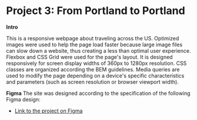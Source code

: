 # Project 3: From Portland to Portland

**Intro**

This is a responsive webpage about traveling across the US. Optimized images were used to help the page load faster because large image files can slow down a website, thus creating a less than optimal user experience. Flexbox and CSS Grid were used for the page's layout. It is designed responsively for screen display widths of 360px to 1280px resolution. CSS classes are organized according the BEM guidelines.
Media queries are used to modify the page depending on a device's specific characteristics and parameters (such as screen resolution or browser viewport width).

**Figma**
The site was designed according to the specification of the following Figma design:

- [Link to the project on Figma](https://www.figma.com/file/xM9rNsdK4iNcFJmDZho3Aw/Sprint-3%3A-From-Portland-to-Portland-%2F-desktop-%2B-mobile?node-id=9444%3A91)
